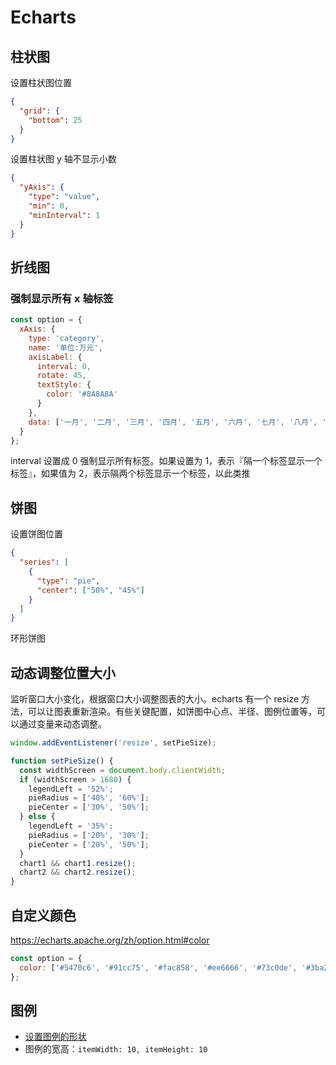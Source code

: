 # Echarts

## 柱状图

设置柱状图位置

```json
{
  "grid": {
    "bottom": 25
  }
}
```

设置柱状图 y 轴不显示小数

```json
{
  "yAxis": {
    "type": "value",
    "min": 0,
    "minInterval": 1
  }
}
```

## 折线图

### 强制显示所有 x 轴标签

```js
const option = {
  xAxis: {
    type: 'category',
    name: '单位:万元',
    axisLabel: {
      interval: 0,
      rotate: 45,
      textStyle: {
        color: '#8A8A8A'
      }
    },
    data: ['一月', '二月', '三月', '四月', '五月', '六月', '七月', '八月', '九月', '十月', '十一月', '十二月']
  }
};
```

interval 设置成 0 强制显示所有标签。如果设置为 1，表示『隔一个标签显示一个标签』，如果值为 2，表示隔两个标签显示一个标签，以此类推

## 饼图

设置饼图位置

```json
{
  "series": [
    {
      "type": "pie",
      "center": ["50%", "45%"]
    }
  ]
}
```

环形饼图

## 动态调整位置大小

监听窗口大小变化，根据窗口大小调整图表的大小。echarts 有一个 resize 方法，可以让图表重新渲染。有些关键配置，如饼图中心点、半径、图例位置等，可以通过变量来动态调整。

```js
window.addEventListener('resize', setPieSize);

function setPieSize() {
  const widthScreen = document.body.clientWidth;
  if (widthScreen > 1680) {
    legendLeft = '52%';
    pieRadius = ['40%', '60%'];
    pieCenter = ['30%', '50%'];
  } else {
    legendLeft = '35%';
    pieRadius = ['20%', '30%'];
    pieCenter = ['20%', '50%'];
  }
  chart1 && chart1.resize();
  chart2 && chart2.resize();
}
```

## 自定义颜色

https://echarts.apache.org/zh/option.html#color

```js
const option = {
  color: ['#5470c6', '#91cc75', '#fac858', '#ee6666', '#73c0de', '#3ba272', '#fc8452', '#9a60b4', '#ea7ccc']
};
```

## 图例

- [设置图例的形状](https://echarts.apache.org/zh/option.html#legend.icon)
- 图例的宽高：`itemWidth: 10, itemHeight: 10`
